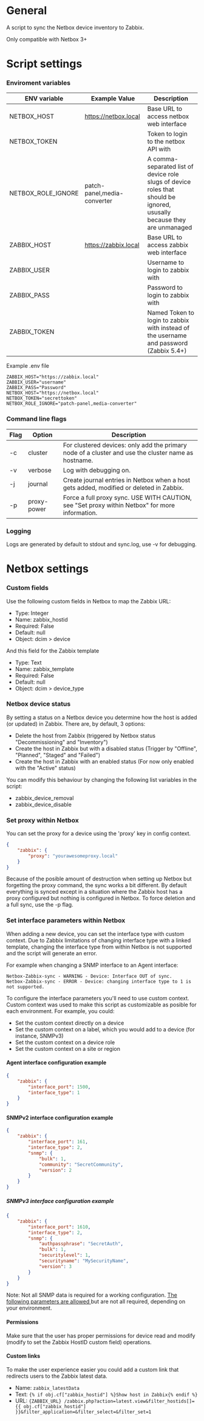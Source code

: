 # General
A script to sync the Netbox device inventory to Zabbix.

Only compatible with Netbox 3+

# Script settings
### Enviroment variables

| ENV variable | Example Value | Description |
| ------------ | ------------- | ----------- |
| NETBOX_HOST | https://netbox.local | Base URL to access netbox web interface |
| NETBOX_TOKEN |   | Token to login to the netbox API with |
| NETBOX_ROLE_IGNORE | patch-panel,media-converter | A comma-separated list of device role slugs of device roles that should be ignored, ususally because they are unmanaged |
| ZABBIX_HOST | https://zabbix.local | Base URL to access zabbix web interface |
| ZABBIX_USER |   | Username to login to zabbix with |
| ZABBIX_PASS |   | Password to login to zabbix with |
| ZABBIX_TOKEN |   | Named Token to login to zabbix with instead of the username and password (Zabbix 5.4+) |

Example .env file
```
ZABBIX_HOST="https://zabbix.local"
ZABBIX_USER="username"
ZABBIX_PASS="Password"
NETBOX_HOST="https://netbox.local"
NETBOX_TOKEN="secrettoken"
NETBOX_ROLE_IGNORE="patch-panel,media-converter"
```

### Command line flags
|  Flag | Option  |  Description |
| ----- | ------- | ------------ |
| -c | cluster | For clustered devices: only add the primary node of a cluster and use the cluster name as hostname. |
| -v | verbose | Log with debugging on. |
| -j | journal | Create journal entries in Netbox when a host gets added, modified or deleted in Zabbix. |
| -p | proxy-power | Force a full proxy sync. USE WITH CAUTION, see "Set proxy within Netbox" for more information. |

### Logging
Logs are generated by default to stdout and sync.log, use -v for debugging.

# Netbox settings
### Custom fields
Use the following custom fields in Netbox to map the Zabbix URL:
* Type: Integer
* Name: zabbix_hostid
* Required: False
* Default: null
* Object: dcim > device

And this field for the Zabbix template

* Type: Text
* Name: zabbix_template
* Required: False
* Default: null
* Object: dcim > device_type

### Netbox device status
By setting a status on a Netbox device you determine how the host is added (or updated) in Zabbix. There are, by default, 3 options:
* Delete the host from Zabbix (triggered by Netbox status "Decommissioning" and "Inventory")
* Create the host in Zabbix but with a disabled status (Trigger by "Offline", "Planned", "Staged" and "Failed")
* Create the host in Zabbix with an enabled status (For now only enabled with the "Active" status)

You can modify this behaviour by changing the following list variables in the script:
 - zabbix_device_removal
 - zabbix_device_disable

### Set proxy within Netbox
You can set the proxy for a device using the 'proxy' key in config context.
```json
{
    "zabbix": {
        "proxy": "yourawesomeproxy.local"
    }
}
```
Because of the posible amount of destruction when setting up Netbox but forgetting the proxy command, the sync works a bit different. By default everything is synced except in a situation where the Zabbix host has a proxy configured but nothing is configured in Netbox. To force deletion and a full sync, use the -p flag.

### Set interface parameters within Netbox
When adding a new device, you can set the interface type with custom context.
Due to Zabbix limitations of changing interface type with a linked template, changing the interface type from within Netbox is not supported and the script will generate an error.

For example when changing a SNMP interface to an Agent interface:
```
Netbox-Zabbix-sync - WARNING - Device: Interface OUT of sync.
Netbox-Zabbix-sync - ERROR - Device: changing interface type to 1 is not supported.
```

To configure the interface parameters you'll need to use custom context. Custom context was used to make this script as customizable as posible for each environment. For example, you could:
 * Set the custom context directly on a device
 * Set the custom context on a label, which you would add to a device (for instance, SNMPv3)
 * Set the custom context on a device role
 * Set the custom context on a site or region

#### Agent interface configuration example
```json
{
    "zabbix": {
        "interface_port": 1500,
        "interface_type": 1
    }
}
```
#### SNMPv2 interface configuration example
```json
{
    "zabbix": {
        "interface_port": 161,
        "interface_type": 2,
        "snmp": {
            "bulk": 1,
            "community": "SecretCommunity",
            "version": 2
        }
    }
}
```
##### SNMPv3 interface configuration example
```json
{
    "zabbix": {
        "interface_port": 1610,
        "interface_type": 2,
        "snmp": {
            "authpassphrase": "SecretAuth",
            "bulk": 1,
            "securitylevel": 1,
            "securityname": "MySecurityName",
            "version": 3
        }
    }
}
```
Note: Not all SNMP data is required for a working configuration. [The following parameters are allowed ](https://www.zabbix.com/documentation/current/manual/api/reference/hostinterface/object#details_tag "The following parameters are allowed ")but are not all required, depending on your environment.

#### Permissions
Make sure that the user has proper permissions for device read and modify (modify to set the Zabbix HostID custom field) operations.

#### Custom links
To make the user experience easier you could add a custom link that redirects users to the Zabbix latest data.

* Name: ```zabbix_latestData```
* Text: ```{% if obj.cf["zabbix_hostid"] %}Show host in Zabbix{% endif %}```
* URL: ```{ZABBIX_URL} /zabbix.php?action=latest.view&filter_hostids[]={{ obj.cf["zabbix_hostid"] }}&filter_application=&filter_select=&filter_set=1```
